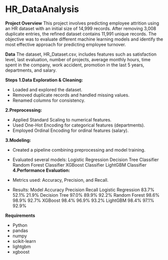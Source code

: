 # HR_DataAnalysis

**Project Overview**
This project involves predicting employee attrition using an HR dataset with an initial size of 14,999 records. After removing 3,008 duplicate entries, the refined dataset contains 11,991 unique records. The objective was to evaluate different machine learning models and identify the most effective approach for predicting employee turnover.

**Data**
The dataset, HR_Dataset.csv, includes features such as satisfaction level, last evaluation, number of projects, average monthly hours, time spent in the company, work accident, promotion in the last 5 years, departments, and salary.

**Steps**
**1.Data Exploration & Cleaning:**

* Loaded and explored the dataset.
* Removed duplicate records and handled missing values.
* Renamed columns for consistency.
  
**2.Preprocessing:**

* Applied Standard Scaling to numerical features.
* Used One-Hot Encoding for categorical features (departments).
* Employed Ordinal Encoding for ordinal features (salary).
  
**3.Modeling:**

* Created a pipeline combining preprocessing and model training.
* Evaluated several models:
      Logistic Regression
      Decision Tree Classifier
      Random Forest Classifier
      XGBoost Classifier
      LightGBM Classifier
**4.Performance Evaluation:**

* Metrics used: Accuracy, Precision, and Recall.
* Results:
Model	Accuracy	Precision	Recall
Logistic Regression	83.7%	52.1%	21.9%
Decision Tree	97.0%	89.9%	92.2%
Random Forest	98.6%	98.9%	92.7%
XGBoost	98.4%	96.9%	93.2%
LightGBM	98.4%	97.1%	92.9%

**Requirements**
* Python
* pandas
* numpy
* scikit-learn
* lightgbm
* xgboost

